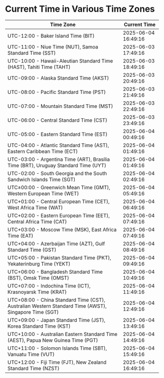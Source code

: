 # Current Time in Various Time Zones

| Time Zone | Current Time |
|-----------|--------------|
| UTC-12:00 - Baker Island Time (BIT) | 2025-06-04 16:49:16 |
| UTC-11:00 - Niue Time (NUT), Samoa Standard Time (SST) | 2025-06-03 17:49:16 |
| UTC-10:00 - Hawaii-Aleutian Standard Time (HAST), Tahiti Time (TAHT) | 2025-06-03 18:49:16 |
| UTC-09:00 - Alaska Standard Time (AKST) | 2025-06-03 20:49:16 |
| UTC-08:00 - Pacific Standard Time (PST) | 2025-06-03 21:49:16 |
| UTC-07:00 - Mountain Standard Time (MST) | 2025-06-03 22:49:16 |
| UTC-06:00 - Central Standard Time (CST) | 2025-06-03 23:49:16 |
| UTC-05:00 - Eastern Standard Time (EST) | 2025-06-04 00:49:16 |
| UTC-04:00 - Atlantic Standard Time (AST), Eastern Caribbean Time (ECT) | 2025-06-04 01:49:16 |
| UTC-03:00 - Argentina Time (ART), Brasília Time (BRT), Uruguay Standard Time (UYT) | 2025-06-04 01:49:16 |
| UTC-02:00 - South Georgia and the South Sandwich Islands Time (SGT) | 2025-06-04 02:49:16 |
| UTC±00:00 - Greenwich Mean Time (GMT), Western European Time (WET) | 2025-06-04 05:49:16 |
| UTC+01:00 - Central European Time (CET), West Africa Time (WAT) | 2025-06-04 06:49:16 |
| UTC+02:00 - Eastern European Time (EET), Central Africa Time (CAT) | 2025-06-04 07:49:16 |
| UTC+03:00 - Moscow Time (MSK), East Africa Time (EAT) | 2025-06-04 07:49:16 |
| UTC+04:00 - Azerbaijan Time (AZT), Gulf Standard Time (GST) | 2025-06-04 08:49:16 |
| UTC+05:00 - Pakistan Standard Time (PKT), Yekaterinburg Time (YEKT) | 2025-06-04 09:49:16 |
| UTC+06:00 - Bangladesh Standard Time (BST), Omsk Time (OMST) | 2025-06-04 10:49:16 |
| UTC+07:00 - Indochina Time (ICT), Krasnoyarsk Time (KRAT) | 2025-06-04 11:49:16 |
| UTC+08:00 - China Standard Time (CST), Australian Western Standard Time (AWST), Singapore Time (SGT) | 2025-06-04 12:49:16 |
| UTC+09:00 - Japan Standard Time (JST), Korea Standard Time (KST) | 2025-06-04 13:49:16 |
| UTC+10:00 - Australian Eastern Standard Time (AEST), Papua New Guinea Time (PGT) | 2025-06-04 14:49:16 |
| UTC+11:00 - Solomon Islands Time (SBT), Vanuatu Time (VUT) | 2025-06-04 15:49:16 |
| UTC+12:00 - Fiji Time (FJT), New Zealand Standard Time (NZST) | 2025-06-04 16:49:16 |
